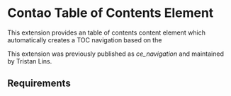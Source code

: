 # Contao Table of Contents Element

This extension provides an table of contents content element which automatically creates a TOC navigation based on
the 

This extension was previously published as *ce_navigation* and maintained by Tristan Lins.

## Requirements
